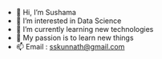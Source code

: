 - 👋 Hi, I’m Sushama 
- 👀 I’m interested in Data Science
- 🌱 I’m currently learning new technologies
- 💞️ My passion is to learn new things
- 📫 Email : sskunnath@gmail.com

<!---
skunnath2020/skunnath2020 is a ✨ special ✨ repository because its `README.md` (this file) appears on your GitHub profile.
You can click the Preview link to take a look at your changes.
--->
